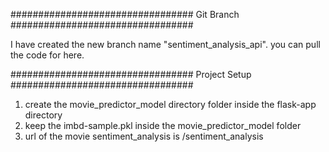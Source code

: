 ################################# Git Branch #################################

I have created the new branch name "sentiment_analysis_api". you can pull the code for here.

################################# Project Setup #################################

1. create the movie_predictor_model directory folder inside the flask-app directory
2. keep the imbd-sample.pkl inside the movie_predictor_model folder
3. url of the movie sentiment_analysis is /sentiment_analysis


